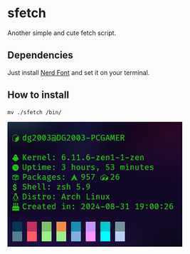 # sfetch

Another simple and cute fetch script.

## Dependencies

Just install [Nerd Font](https://www.nerdfonts.com/) and set it on your terminal.


## How to install

```
mv ./sfetch /bin/
```

![sfetch image](./screenshots/sfetch.png)

